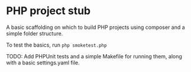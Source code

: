 # PHP project stub
A basic scaffolding on which to build PHP projects using composer and a simple folder structure.

To test the basics, run `php smoketest.php`

TODO: Add PHPUnit tests and a simple Makefile for running them, along with a basic settings.yaml file.
